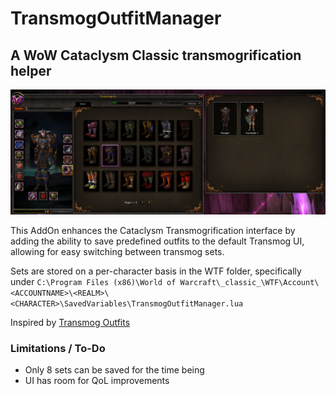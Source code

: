 # TransmogOutfitManager
## A WoW Cataclysm Classic transmogrification helper

![UI Demonstration](/img/TOM_UI_Demo1.png)

This AddOn enhances the Cataclysm Transmogrification interface by adding the ability to save predefined outfits to the default Transmog UI, allowing for easy switching between transmog sets.

Sets are stored on a per-character basis in the WTF folder, specifically under `C:\Program Files (x86)\World of Warcraft\_classic_\WTF\Account\<ACCOUNTNAME>\<REALM>\<CHARACTER>\SavedVariables\TransmogOutfitManager.lua`

Inspired by [Transmog Outfits](https://www.curseforge.com/wow/addons/transmog-outfits)

### Limitations / To-Do
- Only 8 sets can be saved for the time being
- UI has room for QoL improvements
